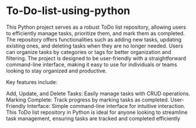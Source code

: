 # To-Do-list-using-python
This Python project serves as a robust ToDo list repository, allowing users to efficiently manage tasks, prioritize them, and mark them as completed. The repository offers functionalities such as adding new tasks, updating existing ones, and deleting tasks when they are no longer needed. Users can organize tasks by categories or tags for better organization and filtering. The project is designed to be user-friendly with a straightforward command-line interface, making it easy to use for individuals or teams looking to stay organized and productive.

Key features include:

Add, Update, and Delete Tasks: Easily manage tasks with CRUD operations.
Marking Complete: Track progress by marking tasks as completed.
User-Friendly Interface: Simple command-line interface for intuitive interaction.
This ToDo list repository in Python is ideal for anyone looking to streamline task management, ensuring tasks are tracked and completed efficiently
